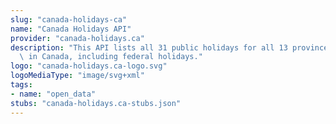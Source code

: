 ```yaml
---
slug: "canada-holidays-ca"
name: "Canada Holidays API"
provider: "canada-holidays.ca"
description: "This API lists all 31 public holidays for all 13 provinces and territories\
  \ in Canada, including federal holidays."
logo: "canada-holidays.ca-logo.svg"
logoMediaType: "image/svg+xml"
tags:
- name: "open_data"
stubs: "canada-holidays.ca-stubs.json"
---
```

